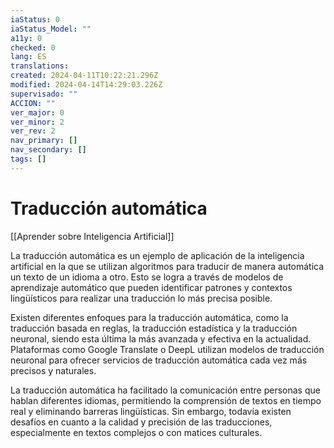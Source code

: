 ```yaml
---
iaStatus: 0
iaStatus_Model: ""
a11y: 0
checked: 0
lang: ES
translations: 
created: 2024-04-11T10:22:21.296Z
modified: 2024-04-14T14:29:03.226Z
supervisado: ""
ACCION: ""
ver_major: 0
ver_minor: 2
ver_rev: 2
nav_primary: []
nav_secondary: []
tags: []
---
```

# Traducción automática

[[Aprender sobre Inteligencia Artificial]]

La traducción automática es un ejemplo de aplicación de la inteligencia artificial en la que se utilizan algoritmos para traducir de manera automática un texto de un idioma a otro. Esto se logra a través de modelos de aprendizaje automático que pueden identificar patrones y contextos lingüísticos para realizar una traducción lo más precisa posible.

Existen diferentes enfoques para la traducción automática, como la traducción basada en reglas, la traducción estadística y la traducción neuronal, siendo esta última la más avanzada y efectiva en la actualidad. Plataformas como Google Translate o DeepL utilizan modelos de traducción neuronal para ofrecer servicios de traducción automática cada vez más precisos y naturales.

La traducción automática ha facilitado la comunicación entre personas que hablan diferentes idiomas, permitiendo la comprensión de textos en tiempo real y eliminando barreras lingüísticas. Sin embargo, todavía existen desafíos en cuanto a la calidad y precisión de las traducciones, especialmente en textos complejos o con matices culturales.
